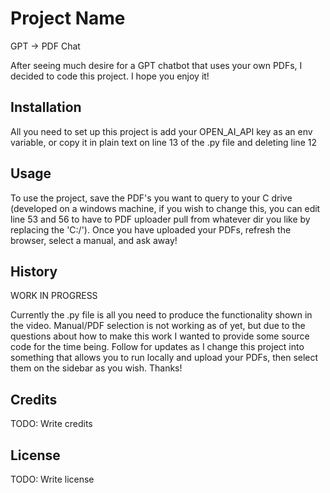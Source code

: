 # Project Name

GPT -> PDF Chat

After seeing much desire for a GPT chatbot that uses your own PDFs, I decided to code this project. I hope you enjoy it!

## Installation

All you need to set up this project is add your OPEN_AI_API key as an env variable, or copy it in plain text on line 13 of the .py file and deleting line 12

## Usage

To use the project, save the PDF's you want to query to your C drive (developed on a windows machine, if you wish to change this, you can edit line 53 and 56 to have to PDF uploader pull from whatever dir you like by replacing the 'C:/'). Once you have uploaded your PDFs, refresh the browser, select a manual, and ask away!

## History

WORK IN PROGRESS

Currently the .py file is all you need to produce the functionality shown in the video. Manual/PDF selection is not working as of yet, but due to the questions about how to make this work I wanted to provide some source code for the time being. Follow for updates as I change this project into something that allows you to run locally and upload your PDFs, then select them on the sidebar as you wish. Thanks!

## Credits

TODO: Write credits

## License

TODO: Write license
